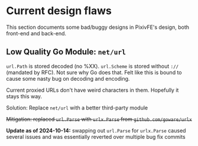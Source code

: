 # Current design flaws

This section documents some bad/buggy designs in PixivFE's design, both front-end and back-end.

## Low Quality Go Module: `net/url`

`url.Path` is stored decoded (no %XX). `url.Scheme` is stored without `://` (mandated by RFC). Not sure why Go does that. Felt like this is bound to cause some nasty bug on decoding and encoding.

Current proxied URLs don't have weird characters in them. Hopefully it stays this way.

Solution: Replace `net/url` with a better third-party module

~~Mitigation: replaced `url.Parse` with `urlx.Parse` from `github.com/goware/urlx`~~

**Update as of 2024-10-14:** swapping out `url.Parse` for `urlx.Parse` caused several issues and was essentially reverted over multiple bug fix commits
